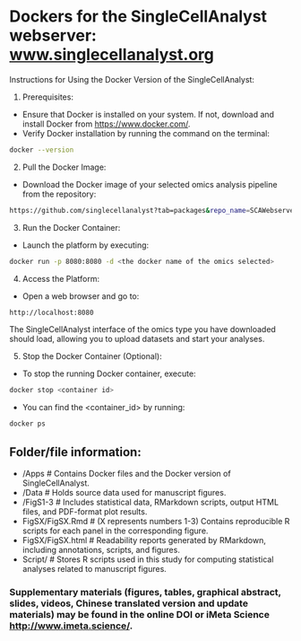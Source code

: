 # Dockers for the SingleCellAnalyst webserver: www.singlecellanalyst.org

Instructions for Using the Docker Version of the SingleCellAnalyst:

1. Prerequisites:
- Ensure that Docker is installed on your system. If not, download and install Docker from https://www.docker.com/.
- Verify Docker installation by running the command on the terminal:
```sh
docker --version
```
2. Pull the Docker Image:
- Download the Docker image of your selected omics analysis pipeline from the repository:
```sh
https://github.com/singlecellanalyst?tab=packages&repo_name=SCAWebserver
```

3. Run the Docker Container:
- Launch the platform by executing:
```sh
docker run -p 8080:8080 -d <the docker name of the omics selected>
```

4. Access the Platform:
- Open a web browser and go to:
```sh
http://localhost:8080
```
The SingleCellAnalyst interface of the omics type you have downloaded should load, allowing you to upload datasets and start your analyses.

5. Stop the Docker Container (Optional):
- To stop the running Docker container, execute:
```sh
docker stop <container id>
```
- You can find the <container_id> by running:
```sh
docker ps
```

## Folder/file information:
- /Apps # Contains Docker files and the Docker version of SingleCellAnalyst.
- /Data # Holds source data used for manuscript figures.
- /FigS1-3 # Includes statistical data, RMarkdown scripts, output HTML files, and PDF-format plot results.
- FigSX/FigSX.Rmd # (X represents numbers 1-3) Contains reproducible R scripts for each panel in the corresponding figure.
- FigSX/FigSX.html # Readability reports generated by RMarkdown, including annotations, scripts, and figures.
- Script/ # Stores R scripts used in this study for computing statistical analyses related to manuscript figures.

### Supplementary materials (figures, tables, graphical abstract, slides, videos, Chinese translated version and update materials) may be found in the online DOI or iMeta Science http://www.imeta.science/.
